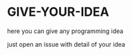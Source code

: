 # GIVE-YOUR-IDEA
here you can give any programming idea

just open an issue with detail of your idea
